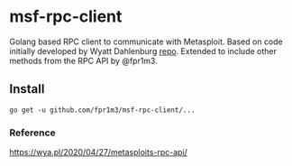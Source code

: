 # msf-rpc-client
Golang based RPC client to communicate with Metasploit. Based on code initially developed by Wyatt Dahlenburg [repo](https://github.com/wdahlenburg/msf-rpc-client). Extended to include other methods from the RPC API by @fpr1m3.

## Install
`go get -u github.com/fpr1m3/msf-rpc-client/...`

### Reference
https://wya.pl/2020/04/27/metasploits-rpc-api/
